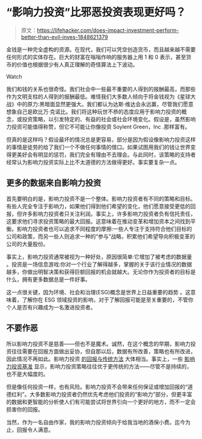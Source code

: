 # “影响力投资”比邪恶投资表现更好吗？

> 原文：<https://lifehacker.com/does-impact-investment-perform-better-than-evil-inves-1848621379>

金钱是一种完全虚构的资源。在现代，我们可以凭空创造货币，而且越来越不需要任何形式的实体存在。巨大的财富在嗡嗡作响的服务器上用 1 和 0 表示，甚至货币的价值也根据很少有人真正理解的奇怪算法上下波动。

Watch

我们和钱的关系也很奇怪。我们社会中一些最不重要的人得到的报酬最高，而那些作为文明支柱的人得到的报酬最低。难怪我们大多数人倾向于将金钱视为《星球大战》中的原力:黑暗面显然更强大。我们都认为达斯·维达会永远赢，尽管我们愿意想象自己是欧比万·克诺比。我们将这种玩世不恭的态度应用于影响力投资的概念，或投资策略，以引发特定的、有益的社会或社会环境变化。假设是，虽然影响力投资可能值得称赞，但它不可能让你像投资 Soylent Green，Inc .那样富有。

但真的是这样吗？假设最坏的情况总是更容易，部分是因为假设像影响力投资这样的事情是徒劳的给了我们一个不做任何事情的借口。如果试图用我们的钱让世界变得更美好会有明显的惩罚，我们完全有理由不去理会。与此同时，该策略的支持者经常认为影响力投资实际上比不太道德的方法做得更好。事实要复杂一点。

## 更多的数据来自影响力投资

首先要明白的是，影响力投资不是一个整体。影响力投资者有不同的策略和目标。有些人完全专注于影响力，如果他们得到他们希望的变化，他们愿意接受更低的回报，但许多影响力投资者只关注利润。事实上，许多影响力投资者负有信托责任，这要求他们寻求投资策略的最大回报。这意味着在推动变革和增加资本之间找到平衡。影响力投资者也可以追求不同程度的摩擦:一些人专注于支持符合他们目标的公司和政策，而另一些人则追求一种的“参与”战略，积累他们希望导向积极变革的公司的大量股份。

事实上，影响力投资通常被视为一种好处，原因很简单:它增加了被考虑的数据量 。投资是一场信息游戏:你对一个行业了解得越多，掌握的关于该行业情况的数据越多，你做出明智决策和获得巨额回报的机会就越大。无论你作为投资者的目标是什么，拥有更多数据总是一件好事。

这一点很关键，因为环境、社会和治理(ESG)概念是世界上日益重要的趋势 。这意味着，了解你在 ESG 领域投资的影响，对于了解回报可能是至关重要的，不管你个人是否有兴趣成为一名激进投资者。

## 不要作恶

所以影响力投资不是慈善——但也不是魔术。诚然，在这个概念的早期，影响力投资往往需要在回报方面做出妥协，但自那以后，数据有所改善，策略也有所改进，因此情况不再如此。影响力投资 [的回报与传统方法](https://olui2.fs.ml.com/Publish/Content/application/pdf/GWMOL/ME-impact-investing-white-paper.pdf) 大体相当。事实上，一些 [影响力投资基准](https://www.cambridgeassociates.com/insight/introducing-the-impact-investing-benchmark/) 显示，影响力投资策略往往优于更传统的方法——尽管不是持续的，也不是大幅度的。

但是像任何投资一样，也有风险。影响力投资不会带来任何保证或增加回报的“道德红利”。大多数影响力投资者仍然优先考虑他们投资的“影响力”部分，但更丰富的数据和更智能的分析使人们有可能尝试将世界引向一个更好的地方，而不一定会损害你的回报。

当然，作为一名自由作家，我的影响力投资倾向于给我当地的酒保小费。迄今为止，回报令人满意。